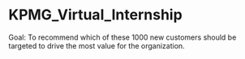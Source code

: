 # KPMG_Virtual_Internship
Goal:
	To recommend which of these 1000 new customers should be targeted to drive the most value for the organization.


